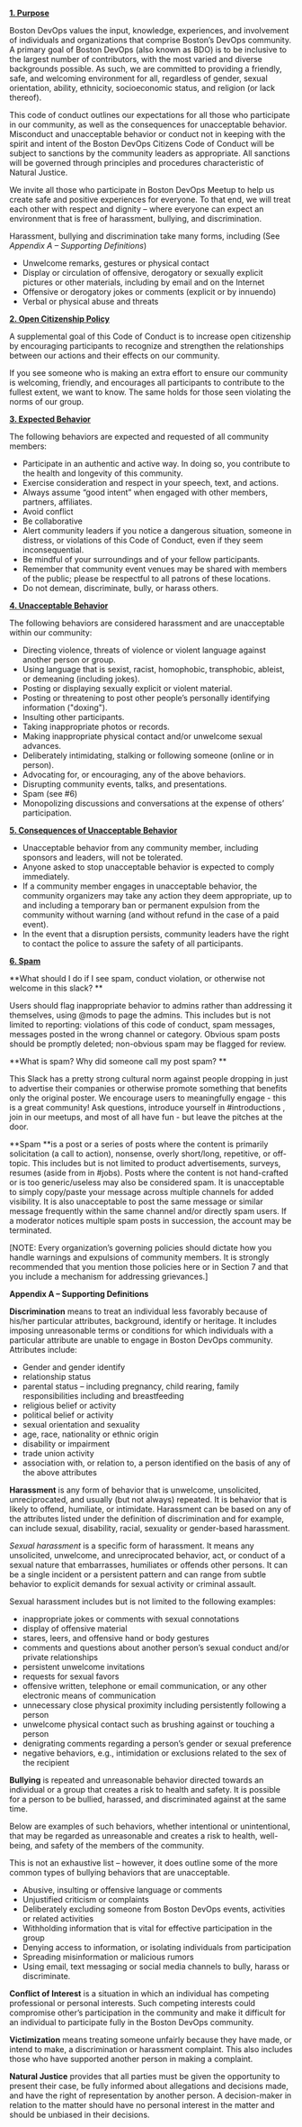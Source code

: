 **<span style="text-decoration:underline;">1. Purpose</span>**

Boston DevOps values the input, knowledge, experiences, and involvement of individuals and organizations that comprise Boston’s DevOps community. A primary goal of Boston DevOps (also known as BDO) is to be inclusive to the largest number of contributors, with the most varied and diverse backgrounds possible. As such, we are committed to providing a friendly, safe, and welcoming environment for all, regardless of gender, sexual orientation, ability, ethnicity, socioeconomic status, and religion (or lack thereof).

This code of conduct outlines our expectations for all those who participate in our community, as well as the consequences for unacceptable behavior. Misconduct and unacceptable behavior or conduct not in keeping with the spirit and intent of the Boston DevOps Citizens Code of Conduct will be subject to sanctions by the community leaders as appropriate. All sanctions will be governed through principles and procedures characteristic of Natural Justice.

We invite all those who participate in Boston DevOps Meetup to help us create safe and positive experiences for everyone. To that end, we will treat each other with respect and dignity – where everyone can expect an environment that is free of harassment, bullying, and discrimination.

Harassment, bullying and discrimination take many forms, including (See _Appendix A – Supporting Definitions_)



* Unwelcome remarks, gestures or physical contact
* Display or circulation of offensive, derogatory or sexually explicit pictures or other materials, including by email and on the Internet
* Offensive or derogatory jokes or comments (explicit or by innuendo)
* Verbal or physical abuse and threats

**<span style="text-decoration:underline;">2. Open Citizenship Policy</span>**

A supplemental goal of this Code of Conduct is to increase open citizenship by encouraging participants to recognize and strengthen the relationships between our actions and their effects on our community.

If you see someone who is making an extra effort to ensure our community is welcoming, friendly, and encourages all participants to contribute to the fullest extent, we want to know. The same holds for those seen violating the norms of our group.

**<span style="text-decoration:underline;">3. Expected Behavior</span>**

The following behaviors are expected and requested of all community members:



* Participate in an authentic and active way. In doing so, you contribute to the health and longevity of this community.
* Exercise consideration and respect in your speech, text, and actions.
* Always assume “good intent” when engaged with other members, partners, affiliates.
* Avoid conflict
* Be collaborative
* Alert community leaders if you notice a dangerous situation, someone in distress, or violations of this Code of Conduct, even if they seem inconsequential.
* Be mindful of your surroundings and of your fellow participants.
* Remember that community event venues may be shared with members of the public; please be respectful to all patrons of these locations.
* Do not demean, discriminate, bully, or harass others.

**<span style="text-decoration:underline;">4. Unacceptable Behavior</span>**

The following behaviors are considered harassment and are unacceptable within our community:



* Directing violence, threats of violence or violent language against another person or group.
* Using language that is sexist, racist, homophobic, transphobic, ableist, or demeaning (including jokes).
* Posting or displaying sexually explicit or violent material.
* Posting or threatening to post other people’s personally identifying information ("doxing").
* Insulting other participants.
* Taking inappropriate photos or records.
* Making inappropriate physical contact and/or unwelcome sexual advances.
* Deliberately intimidating, stalking or following someone (online or in person).
* Advocating for, or encouraging, any of the above behaviors.
* Disrupting community events, talks, and presentations.
* Spam (see #6)
* Monopolizing discussions and conversations at the expense of others’ participation.

**<span style="text-decoration:underline;">5. Consequences of Unacceptable Behavior</span>**



* Unacceptable behavior from any community member, including sponsors and leaders, will not be tolerated.
* Anyone asked to stop unacceptable behavior is expected to comply immediately.
* If a community member engages in unacceptable behavior, the community organizers may take any action they deem appropriate, up to and including a temporary ban or permanent expulsion from the community without warning (and without refund in the case of a paid event).
* In the event that a disruption persists, community leaders have the right to contact the police to assure the safety of all participants.

**<span style="text-decoration:underline;">6. Spam</span>**

**What should I do if I see spam, conduct violation, or otherwise not welcome in this slack? **

Users should flag inappropriate behavior to admins rather than addressing it themselves, using @mods to page the admins. This includes but is not limited to reporting: violations of this code of conduct, spam messages, messages posted in the wrong channel or category. Obvious spam posts should be promptly deleted; non-obvious spam may be flagged for review.

**What is spam? Why did someone call my post spam?  **

This Slack has a pretty strong cultural norm against people dropping in just to advertise their companies or otherwise promote something that benefits only the original poster. We encourage users to meaningfully engage - this is a great community! Ask questions, introduce yourself in #introductions , join in our meetups, and most of all have fun - but leave the pitches at the door.

**Spam **is a post or a series of posts where the content is primarily solicitation (a call to action), nonsense, overly short/long, repetitive, or off-topic. This includes but is not limited to product advertisements, surveys, resumes (aside from in #jobs). Posts where the content is not hand-crafted or is too generic/useless may also be considered spam. It is unacceptable to simply copy/paste your message across multiple channels for added visibility. It is also unacceptable to post the same message or similar message frequently within the same channel and/or directly spam users. If a moderator notices multiple spam posts in succession, the account may be terminated.

[NOTE: Every organization’s governing policies should dictate how you handle warnings and expulsions of community members. It is strongly recommended that you mention those policies here or in Section 7 and that you include a mechanism for addressing grievances.]



**Appendix A – Supporting Definitions**

**Discrimination** means to treat an individual less favorably because of his/her particular attributes, background, identify or heritage. It includes imposing unreasonable terms or conditions for which individuals with a particular attribute are unable to engage in Boston DevOps community. Attributes include:



* Gender and gender identify
* relationship status
* parental status – including pregnancy, child rearing, family responsibilities including and breastfeeding
* religious belief or activity
* political belief or activity
* sexual orientation and sexuality
* age, race, nationality or ethnic origin
* disability or impairment
* trade union activity
* association with, or relation to, a person identified on the basis of any of the above attributes

**Harassment** is any form of behavior that is unwelcome, unsolicited, unreciprocated, and usually (but not always) repeated. It is behavior that is likely to offend, humiliate, or intimidate. Harassment can be based on any of the attributes listed under the definition of discrimination and for example, can include sexual, disability, racial, sexuality or gender-based harassment.

_Sexual harassment_ is a specific form of harassment. It means any unsolicited, unwelcome, and unreciprocated behavior, act, or conduct of a sexual nature that embarrasses, humiliates or offends other persons. It can be a single incident or a persistent pattern and can range from subtle behavior to explicit demands for sexual activity or criminal assault.

Sexual harassment includes but is not limited to the following examples:



* inappropriate jokes or comments with sexual connotations
* display of offensive material
* stares, leers, and offensive hand or body gestures
* comments and questions about another person’s sexual conduct and/or private relationships
* persistent unwelcome invitations
* requests for sexual favors
* offensive written, telephone or email communication, or any other electronic means of communication
* unnecessary close physical proximity including persistently following a person
* unwelcome physical contact such as brushing against or touching a person
* denigrating comments regarding a person’s gender or sexual preference
* negative behaviors, e.g., intimidation or exclusions related to the sex of the recipient

**Bullying** is repeated and unreasonable behavior directed towards an individual or a group that creates a risk to health and safety. It is possible for a person to be bullied, harassed, and discriminated against at the same time.

Below are examples of such behaviors, whether intentional or unintentional, that may be regarded as unreasonable and creates a risk to health, well-being, and safety of the members of the community.

This is not an exhaustive list – however, it does outline some of the more common types of bullying behaviors that are unacceptable.



* Abusive, insulting or offensive language or comments
* Unjustified criticism or complaints
* Deliberately excluding someone from Boston DevOps events, activities or related activities
* Withholding information that is vital for effective participation in the group
* Denying access to information, or isolating individuals from participation
* Spreading misinformation or malicious rumors
* Using email, text messaging or social media channels to bully, harass or discriminate.

**Conflict of Interest** is a situation in which an individual has competing professional or personal interests. Such competing interests could compromise other’s participation in the community and make it difficult for an individual to participate fully in the Boston DevOps community.  

**Victimization** means treating someone unfairly because they have made, or intend to make, a discrimination or harassment complaint. This also includes those who have supported another person in making a complaint.

**Natural Justice** provides that all parties must be given the opportunity to present their case, be fully informed about allegations and decisions made, and have the right of representation by another person. A decision-maker in relation to the matter should have no personal interest in the matter and should be unbiased in their decisions.
